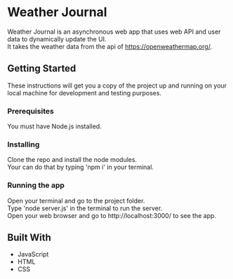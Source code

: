 # Weather Journal

Weather Journal is an asynchronous web app that uses web API and user data to dynamically update the UI. <br />
It takes the weather data from the api of https://openweathermap.org/.

## Getting Started

These instructions will get you a copy of the project up and running on your local machine for development and testing purposes.

### Prerequisites

You must have Node.js installed.

### Installing

Clone the repo and install the node modules. <br />
Your can do that by typing 'npm i' in your terminal. <br />

### Running the app

Open your terminal and go to the project folder. <br />
Type 'node server.js' in the terminal to run the server. <br />
Open your web browser and go to http://localhost:3000/ to see the app. <br />

## Built With

* JavaScript
* HTML
* CSS
